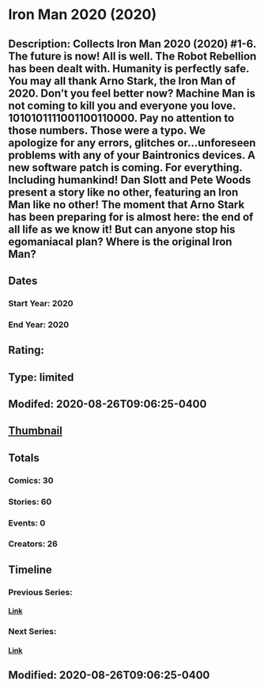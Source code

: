 # Iron Man 2020 (2020)
## Description: Collects Iron Man 2020 (2020) #1-6. The future is now! All is well. The Robot Rebellion has been dealt with. Humanity is perfectly safe. You may all thank Arno Stark, the Iron Man of 2020. Don’t you feel better now? Machine Man is not coming to kill you and everyone you love. 1010101111001100110000. Pay no attention to those numbers. Those were a typo. We apologize for any errors, glitches or…unforeseen problems with any of your Baintronics devices. A new software patch is coming. For everything. Including humankind! Dan Slott and Pete Woods present a story like no other, featuring an Iron Man like no other! The moment that Arno Stark has been preparing for is almost here: the end of all life as we know it! But can anyone stop his egomaniacal plan? Where is the original Iron Man?
## Dates
### Start Year: 2020
### End Year: 2020
## Rating: 
## Type: limited
## Modifed: 2020-08-26T09:06:25-0400
## [Thumbnail](http://i.annihil.us/u/prod/marvel/i/mg/2/70/5e18fbdd7ca5c.jpg)
## Totals
### Comics: 30
### Stories: 60
### Events: 0
### Creators: 26
## Timeline
### Previous Series: 
#### [Link]()
### Next Series: 
#### [Link]()
## Modified: 2020-08-26T09:06:25-0400